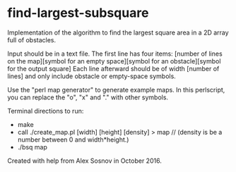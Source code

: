 # find-largest-subsquare
Implementation of the algorithm to find the largest square area in a 2D array full of obstacles.

Input should be in a text file. The first line has four items:
[number of lines on the map][symbol for an empty space][symbol for an obstacle][symbol for the output square]
Each line afterward should be of width [number of lines] and only include obstacle or empty-space symbols.

Use the "perl map generator" to generate example maps. In this perlscript, you can replace the "o", "x" and "." with other symbols.

Terminal directions to run:
* make
* call ./create_map.pl [width] [height] [density] > map // (density is be a number between 0 and width*height.)
* ./bsq map

Created with help from Alex Sosnov in October 2016.
